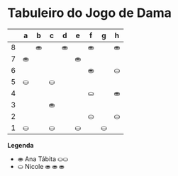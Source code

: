 # Tabuleiro do Jogo de Dama

|   | a | b | c | d | e | f | g | h |
|---|---|---|---|---|---|---|---|---|
| 8 |   | ⛂ |   | ⛂ |   | ⛂ |   | ⛂ |
| 7 | ⛂ |   |   |   | ⛂ |   |   |   |
| 6 |   |   |   |  |   | ⛂ |   | ⛀ |
| 5 | ⛀ |   | ⛀ |   |   |   |   |   |
| 4 |   |   |   |    |   | ⛀ |   | ⛂ |
| 3 |   |   | ⛂ |    |   |   |   |   |
| 2 |    |   |   |   |   | ⛀ |   | ⛀ |
| 1 | ⛀ |   | ⛀ |   | ⛀ |   | ⛀ |   |

**Legenda**

- ⛂  Ana Tábita ⛀⛀
- ⛀  Nicole ⛂ ⛂ ⛂